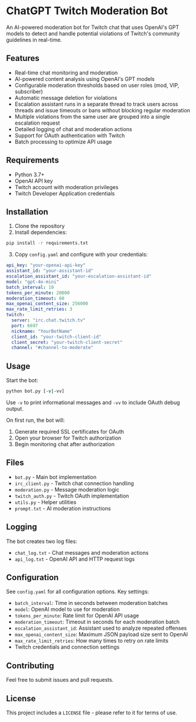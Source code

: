 # ChatGPT Twitch Moderation Bot

An AI-powered moderation bot for Twitch chat that uses OpenAI's GPT models to detect and handle potential violations of Twitch's community guidelines in real-time.

## Features

- Real-time chat monitoring and moderation
- AI-powered content analysis using OpenAI's GPT models
- Configurable moderation thresholds based on user roles (mod, VIP, subscriber)
- Automatic message deletion for violations
- Escalation assistant runs in a separate thread to track users across threads and issue timeouts or bans without blocking regular moderation
- Multiple violations from the same user are grouped into a single escalation request
- Detailed logging of chat and moderation actions
- Support for OAuth authentication with Twitch
- Batch processing to optimize API usage

## Requirements

- Python 3.7+
- OpenAI API key
- Twitch account with moderation privileges
- Twitch Developer Application credentials

## Installation

1. Clone the repository
2. Install dependencies:
```sh
pip install -r requirements.txt
```

3. Copy `config.yaml` and configure with your credentials:
```yaml
api_key: "your-openai-api-key"
assistant_id: "your-assistant-id"
escalation_assistant_id: "your-escalation-assistant-id"
model: "gpt-4o-mini"
batch_interval: 10
tokens_per_minute: 20000
moderation_timeout: 60
max_openai_content_size: 256000
max_rate_limit_retries: 3
twitch:
  server: "irc.chat.twitch.tv"
  port: 6697
  nickname: "YourBotName"
  client_id: "your-twitch-client-id"
  client_secret: "your-twitch-client-secret"
  channel: "#channel-to-moderate"
```

## Usage

Start the bot:
```sh
python bot.py [-v|-vv]
```
Use `-v` to print informational messages and `-vv` to include OAuth debug output.

On first run, the bot will:
1. Generate required SSL certificates for OAuth
2. Open your browser for Twitch authorization
3. Begin monitoring chat after authorization

## Files

- `bot.py` - Main bot implementation
- `irc_client.py` - Twitch chat connection handling
- `moderation.py` - Message moderation logic
- `twitch_auth.py` - Twitch OAuth implementation
- `utils.py` - Helper utilities
- `prompt.txt` - AI moderation instructions

## Logging

The bot creates two log files:
- `chat_log.txt` - Chat messages and moderation actions
- `api_log.txt` - OpenAI API and HTTP request logs

## Configuration

See `config.yaml` for all configuration options. Key settings:

- `batch_interval`: Time in seconds between moderation batches
- `model`: OpenAI model to use for moderation
- `tokens_per_minute`: Rate limit for OpenAI API usage
- `moderation_timeout`: Timeout in seconds for each moderation batch
- `escalation_assistant_id`: Assistant used to analyze repeated offenses
- `max_openai_content_size`: Maximum JSON payload size sent to OpenAI
- `max_rate_limit_retries`: How many times to retry on rate limits
- Twitch credentials and connection settings

## Contributing

Feel free to submit issues and pull requests.

## License

This project includes a `LICENSE` file - please refer to it for terms of use.
